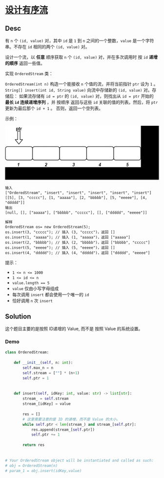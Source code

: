 
# [设计有序流](https://leetcode.cn/problems/design-an-ordered-stream/description/?envType=daily-question&envId=2025-02-24)

## Desc


有 `n` 个 `(id, value)` 对，其中 `id` 是 `1` 到 `n` 之间的一个整数，`value` 是一个字符串。不存在 `id` 相同的两个 `(id, value)` 对。

设计一个流，以 **任意** 顺序获取 `n` 个 `(id, value)` 对，并在多次调用时 按 `id` **递增的顺序** 返回一些值。

实现 `OrderedStream` 类：

`OrderedStream(int n)` 构造一个能接收 `n` 个值的流，并将当前指针 `ptr` 设为 `1` 。
`String[] insert(int id, String value)` 向流中存储新的 `(id, value)` 对。存储后：
如果流存储有 `id = ptr` 的 `(id, value)` 对，则找出从 `id = ptr` 开始的 **最长 `id` 连续递增序列** ，并 按顺序 返回与这些 `id` 关联的值的列表。然后，将 `ptr` 更新为最后那个  `id + 1` 。
否则，返回一个空列表。

 

示例：

![](https://raw.githubusercontent.com/Carmenliukang/leetcode/master/images/design-an-ordered-stream.gif)


```
输入
["OrderedStream", "insert", "insert", "insert", "insert", "insert"]
[[5], [3, "ccccc"], [1, "aaaaa"], [2, "bbbbb"], [5, "eeeee"], [4, "ddddd"]]
输出
[null, [], ["aaaaa"], ["bbbbb", "ccccc"], [], ["ddddd", "eeeee"]]
```

```
解释
OrderedStream os= new OrderedStream(5);
os.insert(3, "ccccc"); // 插入 (3, "ccccc")，返回 []
os.insert(1, "aaaaa"); // 插入 (1, "aaaaa")，返回 ["aaaaa"]
os.insert(2, "bbbbb"); // 插入 (2, "bbbbb")，返回 ["bbbbb", "ccccc"]
os.insert(5, "eeeee"); // 插入 (5, "eeeee")，返回 []
os.insert(4, "ddddd"); // 插入 (4, "ddddd")，返回 ["ddddd", "eeeee"]
```

提示：

- `1 <= n <= 1000`
- `1 <= id <= n`
- `value.length == 5`
- `value` 仅由小写字母组成
- 每次调用 `insert` 都会使用一个唯一的 `id`
- 恰好调用 `n` 次 `insert`

## Solution

这个题目主要的是按照 ID递增的 Value, 而不是 按照 Value 的系统设置。


### Demo

```python
class OrderedStream:

    def __init__(self, n: int):
        self.max_n = n
        self.stream = [""] * (n+1)
        self.ptr = 1
        

    def insert(self, idKey: int, value: str) -> list[str]:
        stream_ = self.stream
        stream_[idKey] = value

        res = []
        # 这里需要注意的是 ID 的递增，而不是 Value 的大小。
        while self.ptr < len(stream_) and stream_[self.ptr]:
            res.append(stream_[self.ptr])
            self.ptr += 1

        return res


# Your OrderedStream object will be instantiated and called as such:
# obj = OrderedStream(n)
# param_1 = obj.insert(idKey,value)
```